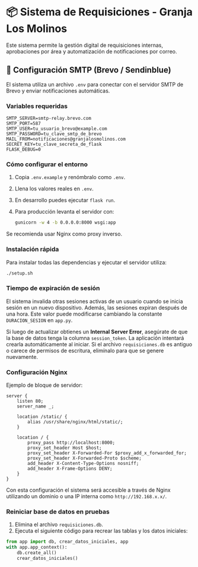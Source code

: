 # 📦 Sistema de Requisiciones - Granja Los Molinos

Este sistema permite la gestión digital de requisiciones internas, aprobaciones por área y automatización de notificaciones por correo.

## 📧 Configuración SMTP (Brevo / Sendinblue)

El sistema utiliza un archivo `.env` para conectar con el servidor SMTP de Brevo y enviar notificaciones automáticas.

### Variables requeridas

```env
SMTP_SERVER=smtp-relay.brevo.com
SMTP_PORT=587
SMTP_USER=tu_usuario_brevo@example.com
SMTP_PASSWORD=tu_clave_smtp_de_brevo
MAIL_FROM=notificaciones@granjalosmolinos.com
SECRET_KEY=tu_clave_secreta_de_flask
FLASK_DEBUG=0
```

### Cómo configurar el entorno
1. Copia `.env.example` y renómbralo como `.env`.
2. Llena los valores reales en `.env`.
3. En desarrollo puedes ejecutar `flask run`.
4. Para producción levanta el servidor con:

   ```bash
   gunicorn -w 4 -b 0.0.0.0:8000 wsgi:app
   ```

Se recomienda usar Nginx como proxy inverso.

### Instalación rápida

Para instalar todas las dependencias y ejecutar el servidor utiliza:

```bash
./setup.sh
```

### Tiempo de expiración de sesión

El sistema invalida otras sesiones activas de un usuario cuando se inicia sesión
en un nuevo dispositivo. Además, las sesiones expiran después de una hora. Este
valor puede modificarse cambiando la constante `DURACION_SESION` en `app.py`.

Si luego de actualizar obtienes un **Internal Server Error**, asegúrate de que
la base de datos tenga la columna `session_token`. La aplicación intentará
crearla automáticamente al iniciar. Si el archivo `requisiciones.db` es antiguo
o carece de permisos de escritura, elimínalo para que se genere nuevamente.



### Configuración Nginx

Ejemplo de bloque de servidor:

```nginx
server {
    listen 80;
    server_name _;

    location /static/ {
        alias /usr/share/nginx/html/static/;
    }

    location / {
        proxy_pass http://localhost:8000;
        proxy_set_header Host $host;
        proxy_set_header X-Forwarded-For $proxy_add_x_forwarded_for;
        proxy_set_header X-Forwarded-Proto $scheme;
        add_header X-Content-Type-Options nosniff;
        add_header X-Frame-Options DENY;
    }
}
```

Con esta configuración el sistema será accesible a través de Nginx
utilizando un dominio o una IP interna como `http://192.168.x.x/`.

### Reiniciar base de datos en pruebas

1. Elimina el archivo `requisiciones.db`.
2. Ejecuta el siguiente código para recrear las tablas y los datos iniciales:

```python
from app import db, crear_datos_iniciales, app
with app.app_context():
    db.create_all()
    crear_datos_iniciales()
```
